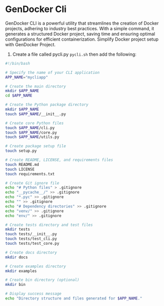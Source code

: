 # GenDocker Cli

GenDocker CLI is a powerful utility that streamlines the creation of Docker projects, adhering to industry best practices. With a simple command, it generates a structured Docker project, saving time and ensuring optimal configurations for efficient containerization. Simplify Docker project setup with GenDocker Project.

1. Create a file called pycli.py `pycli.sh` then add the following:

```bash
#!/bin/bash

# Specify the name of your CLI application
APP_NAME="mycliapp"

# Create the main directory
mkdir $APP_NAME
cd $APP_NAME

# Create the Python package directory
mkdir $APP_NAME
touch $APP_NAME/__init__.py

# Create core Python files
touch $APP_NAME/cli.py
touch $APP_NAME/core.py
touch $APP_NAME/utils.py

# Create package setup file
touch setup.py

# Create README, LICENSE, and requirements files
touch README.md
touch LICENSE
touch requirements.txt

# Create Git ignore file
echo "# Python files" > .gitignore
echo "__pycache__/" >> .gitignore
echo "*.pyc" >> .gitignore
echo "" >> .gitignore
echo "# Dependency directories" >> .gitignore
echo "venv/" >> .gitignore
echo "env/" >> .gitignore

# Create tests directory and test files
mkdir tests
touch tests/__init__.py
touch tests/test_cli.py
touch tests/test_core.py

# Create docs directory
mkdir docs

# Create examples directory
mkdir examples

# Create bin directory (optional)
mkdir bin

# Display success message
echo "Directory structure and files generated for $APP_NAME."
```



